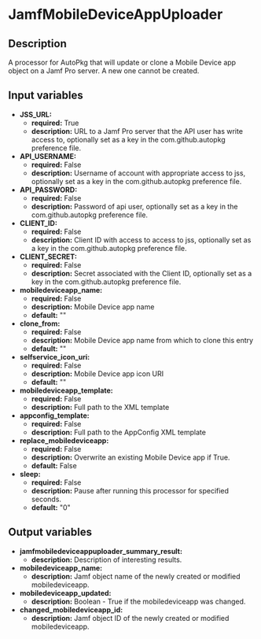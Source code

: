 # JamfMobileDeviceAppUploader

## Description

A processor for AutoPkg that will update or clone a Mobile Device app object on a Jamf Pro server. A new one cannot be created.

## Input variables

- **JSS_URL:**
  - **required:** True
  - **description:** URL to a Jamf Pro server that the API user has write access to, optionally set as a key in the com.github.autopkg preference file.
- **API_USERNAME:**
  - **required:** False
  - **description:** Username of account with appropriate access to jss, optionally set as a key in the com.github.autopkg preference file.
- **API_PASSWORD:**
  - **required:** False
  - **description:** Password of api user, optionally set as a key in the com.github.autopkg preference file.
- **CLIENT_ID:**
  - **required:** False
  - **description:** Client ID with access to access to jss, optionally set as a key in the com.github.autopkg preference file.
- **CLIENT_SECRET:**
  - **required:** False
  - **description:** Secret associated with the Client ID, optionally set as a key in the com.github.autopkg preference file.
- **mobiledeviceapp_name:**
  - **required:** False
  - **description:** Mobile Device app name
  - **default:** ""
- **clone_from:**
  - **required:** False
  - **description:** Mobile Device app name from which to clone this entry
  - **default:** ""
- **selfservice_icon_uri:**
  - **required:** False
  - **description:** Mobile Device app icon URI
  - **default:** ""
- **mobiledeviceapp_template:**
  - **required:** False
  - **description:** Full path to the XML template
- **appconfig_template:**
  - **required:** False
  - **description:** Full path to the AppConfig XML template
- **replace_mobiledeviceapp:**
  - **required:** False
  - **description:** Overwrite an existing Mobile Device app if True.
  - **default:** False
- **sleep:**
  - **required:** False
  - **description:** Pause after running this processor for specified seconds.
  - **default:** "0"

## Output variables

- **jamfmobiledeviceappuploader_summary_result:**
  - **description:** Description of interesting results.
- **mobiledeviceapp_name:**
  - **description:** Jamf object name of the newly created or modified mobiledeviceapp.
- **mobiledeviceapp_updated:**
  - **description:** Boolean - True if the mobiledeviceapp was changed.
- **changed_mobiledeviceapp_id:**
  - **description:** Jamf object ID of the newly created or modified mobiledeviceapp.
